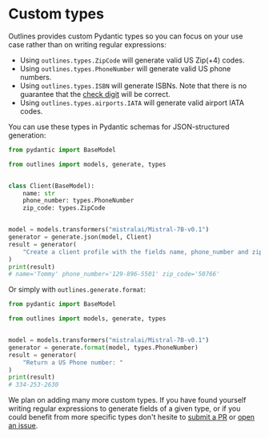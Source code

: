 # Custom types

Outlines provides custom Pydantic types so you can focus on your use case rather than on writing regular expressions:

- Using `outlines.types.ZipCode` will generate valid US Zip(+4) codes.
- Using `outlines.types.PhoneNumber` will generate valid US phone numbers.
- Using `outlines.types.ISBN` will generate ISBNs. Note that there is no guarantee that the [check digit](https://en.wikipedia.org/wiki/ISBN#Check_digits) will be correct.
- Using `outlines.types.airports.IATA` will generate valid airport IATA codes.

You can use these types in Pydantic schemas for JSON-structured generation:

```python
from pydantic import BaseModel

from outlines import models, generate, types


class Client(BaseModel):
    name: str
    phone_number: types.PhoneNumber
    zip_code: types.ZipCode


model = models.transformers("mistralai/Mistral-7B-v0.1")
generator = generate.json(model, Client)
result = generator(
    "Create a client profile with the fields name, phone_number and zip_code"
)
print(result)
# name='Tommy' phone_number='129-896-5501' zip_code='50766'
```

Or simply with `outlines.generate.format`:

```python
from pydantic import BaseModel

from outlines import models, generate, types


model = models.transformers("mistralai/Mistral-7B-v0.1")
generator = generate.format(model, types.PhoneNumber)
result = generator(
    "Return a US Phone number: "
)
print(result)
# 334-253-2630
```


We plan on adding many more custom types. If you have found yourself writing regular expressions to generate fields of a given type, or if you could benefit from more specific types don't hesite to [submit a PR](https://github.com/outlines-dev/outlines/pulls) or [open an issue](https://github.com/outlines-dev/outlines/issues/new/choose).
